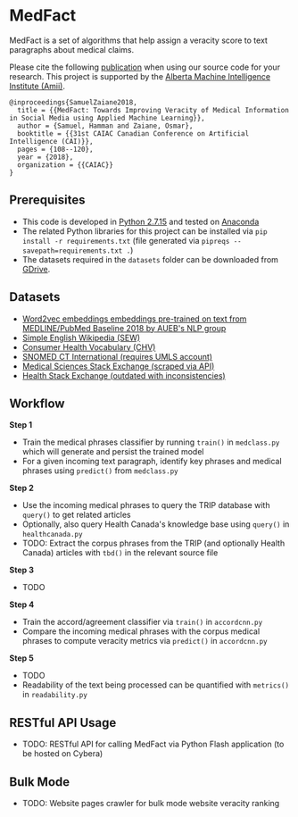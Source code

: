 # MedFact

MedFact is a set of algorithms that help assign a veracity score to text paragraphs about medical claims.

Please cite the following [publication](http://dx.doi.org/10.1007/978-3-319-89656-4_9) when using our source code for your research. This project is supported by the [Alberta Machine Intelligence Institute (Amii)](http://amii.ca).

```
@inproceedings{SamuelZaiane2018,
  title = {{MedFact: Towards Improving Veracity of Medical Information in Social Media using Applied Machine Learning}},
  author = {Samuel, Hamman and Zaiane, Osmar},
  booktitle = {{31st CAIAC Canadian Conference on Artificial Intelligence (CAI)}},
  pages = {108--120},
  year = {2018},
  organization = {{CAIAC}}
}
```

## Prerequisites

- This code is developed in [Python 2.7.15](https://docs.python.org/2.7/) and tested on [Anaconda](https://www.anaconda.com/distribution/)
- The related Python libraries for this project can be installed via `pip install -r requirements.txt` (file generated via `pipreqs --savepath=requirements.txt .`)
- The datasets required in the `datasets` folder can be downloaded from [GDrive](https://drive.google.com/drive/folders/1LfIrmbMG-yyhaSM9wFGqCTDMLBF7ZSj9). 

## Datasets

- [Word2vec embeddings embeddings pre-trained on text from MEDLINE/PubMed Baseline 2018 by AUEB's NLP group](http://nlp.cs.aueb.gr)
- [Simple English Wikipedia (SEW)](http://pikes.fbk.eu/eval-sew.html)
- [Consumer Health Vocabulary (CHV)](https://github.com/Planeshifter/node-chvocab)
- [SNOMED CT International (requires UMLS account)](https://www.nlm.nih.gov/healthit/snomedct/international.html)
- [Medical Sciences Stack Exchange (scraped via API)](https://api.stackexchange.com/docs/questions)
- [Health Stack Exchange (outdated with inconsistencies)](https://archive.org/download/stackexchange)

## Workflow

**Step 1**
- Train the medical phrases classifier by running `train()` in `medclass.py` which will generate and persist the trained model
- For a given incoming text paragraph, identify key phrases and medical phrases using `predict()` from `medclass.py`

**Step 2**
- Use the incoming medical phrases to query the TRIP database with `query()` to get related articles
- Optionally, also query Health Canada's knowledge base using `query()` in `healthcanada.py`
- TODO: Extract the corpus phrases from the TRIP (and optionally Health Canada) articles with `tbd()` in the relevant source file

**Step 3**
- TODO

**Step 4**
- Train the accord/agreement classifier via `train()` in `accordcnn.py`
- Compare the incoming medical phrases with the corpus medical phrases to compute veracity metrics via `predict()` in `accordcnn.py`

**Step 5**
- TODO
- Readability of the text being processed can be quantified with `metrics()` in `readability.py`

## RESTful API Usage

- TODO: RESTful API for calling MedFact via Python Flash application (to be hosted on Cybera)

## Bulk Mode

- TODO: Website pages crawler for bulk mode website veracity ranking